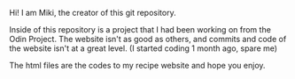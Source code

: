 Hi! I am Miki, the creator of this git repository.

Inside of this repository is a project that I had been working on from the Odin Project. The website isn't as good as others, and commits and code of the website isn't at a great level. (I started coding 1 month ago, spare me)

The html files are the codes to my recipe website and hope you enjoy. 